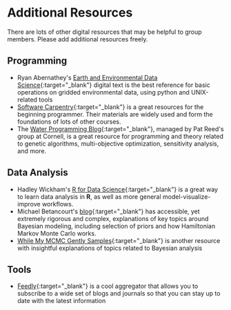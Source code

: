 # Additional Resources

There are lots of other digital resources that may be helpful to group members.
Please add additional resources freely.

## Programming

* Ryan Abernathey's [Earth and Environmental Data Science](https://earth-env-data-science.github.io/){:target="_blank"} digital text is the best reference for basic operations on gridded environmental data, using python and UNIX-related tools
* [Software Carpentry](https://software-carpentry.org/lessons/){:target="_blank"} is a great resources for the beginning programmer. Their materials are widely used and form the foundations of lots of other courses.
* The [Water Programming Blog](https://waterprogramming.wordpress.com/){:target="_blank"}, managed by Pat Reed's group at Cornell, is a great resource for programming and theory related to genetic algorithms, multi-objective optimization, sensitivity analysis, and more.

## Data Analysis

* Hadley Wickham's [R for Data Science](https://r4ds.had.co.nz/){:target="_blank"} is a great way to learn data analysis in **R**, as well as more general model-visualize-improve workflows.
* Michael Betancourt's [blog](https://betanalpha.github.io/writing/){:target="_blank"} has accessible, yet extremely rigorous and complex, explanations of key topics around Bayesian modeling, including selection of priors and how Hamiltonian Markov Monte Carlo works.
* [While My MCMC Gently Samples](https://twiecki.io/){:target="_blank"} is another resource with insightful explanations of topics related to Bayesian analysis

## Tools

* [Feedly](https://feedly.com/){:target="_blank"} is a cool aggregator that allows you to subscribe to a wide set of blogs and journals so that you can stay up to date with the latest information